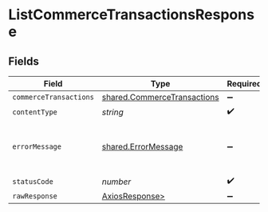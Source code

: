 # ListCommerceTransactionsResponse


## Fields

| Field                                                                      | Type                                                                       | Required                                                                   | Description                                                                |
| -------------------------------------------------------------------------- | -------------------------------------------------------------------------- | -------------------------------------------------------------------------- | -------------------------------------------------------------------------- |
| `commerceTransactions`                                                     | [shared.CommerceTransactions](../../models/shared/commercetransactions.md) | :heavy_minus_sign:                                                         | OK                                                                         |
| `contentType`                                                              | *string*                                                                   | :heavy_check_mark:                                                         | N/A                                                                        |
| `errorMessage`                                                             | [shared.ErrorMessage](../../models/shared/errormessage.md)                 | :heavy_minus_sign:                                                         | Your `query` parameter was not correctly formed                            |
| `statusCode`                                                               | *number*                                                                   | :heavy_check_mark:                                                         | N/A                                                                        |
| `rawResponse`                                                              | [AxiosResponse>](https://axios-http.com/docs/res_schema)                   | :heavy_minus_sign:                                                         | N/A                                                                        |